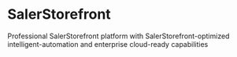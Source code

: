 # SalerStorefront
Professional SalerStorefront platform with SalerStorefront-optimized intelligent-automation and enterprise cloud-ready capabilities
